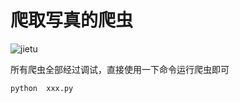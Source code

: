 # 爬取写真的爬虫

![jietu]([https://gitee.com/MyTuChuang/tuchuang/raw/master/img/jietu.png](https://gitee.com/mytuchuang/tuchuang/blob/master/img/jietu.png))

所有爬虫全部经过调试，直接使用一下命令运行爬虫即可

```
python  xxx.py
```

